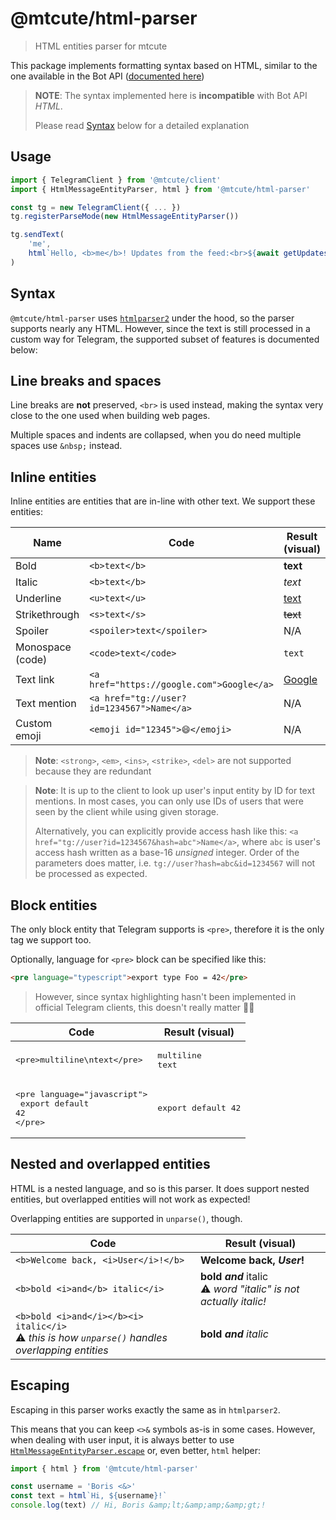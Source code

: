 # @mtcute/html-parser

> HTML entities parser for mtcute

This package implements formatting syntax based on HTML, similar to the one available in the Bot
API ([documented here](https://core.telegram.org/bots/api#html-style))

> **NOTE**: The syntax implemented here is **incompatible** with Bot API _HTML_.
>
> Please read [Syntax](#syntax) below for a detailed explanation

## Usage

```typescript
import { TelegramClient } from '@mtcute/client'
import { HtmlMessageEntityParser, html } from '@mtcute/html-parser'

const tg = new TelegramClient({ ... })
tg.registerParseMode(new HtmlMessageEntityParser())

tg.sendText(
    'me',
    html`Hello, <b>me</b>! Updates from the feed:<br>${await getUpdatesFromFeed()}`
)
```

## Syntax

`@mtcute/html-parser` uses [`htmlparser2`](https://www.npmjs.com/package/htmlparser2) under the hood, so the parser
supports nearly any HTML. However, since the text is still processed in a custom way for Telegram, the supported subset
of features is documented below:

## Line breaks and spaces

Line breaks are **not** preserved, `<br>` is used instead,
making the syntax very close to the one used when building web pages.

Multiple spaces and indents are collapsed, when you do need multiple spaces use `&nbsp;` instead.

## Inline entities

Inline entities are entities that are in-line with other text. We support these entities:

| Name             | Code                                      | Result (visual)              |
|------------------|-------------------------------------------|------------------------------|
| Bold             | `<b>text</b>`                             | **text**                     |
| Italic           | `<b>text</b>`                             | _text_                       |
| Underline        | `<u>text</u>`                             | <u>text</u>                  |
| Strikethrough    | `<s>text</s>`                             | ~~text~~                     |
| Spoiler          | `<spoiler>text</spoiler>`                 | N/A                          |
| Monospace (code) | `<code>text</code>`                       | `text`                       |
| Text link        | `<a href="https://google.com">Google</a>` | [Google](https://google.com) |
| Text mention     | `<a href="tg://user?id=1234567">Name</a>` | N/A                          |
| Custom emoji     | `<emoji id="12345">😄</emoji>`            | N/A                          |

> **Note**: `<strong>`, `<em>`, `<ins>`, `<strike>`, `<del>` are not supported because they are redundant

> **Note**: It is up to the client to look up user's input entity by ID for text mentions.
> In most cases, you can only use IDs of users that were seen by the client while using given storage.
>
> Alternatively, you can explicitly provide access hash like this:
> `<a href="tg://user?id=1234567&hash=abc">Name</a>`, where `abc` is user's access hash
> written as a base-16 *unsigned* integer. Order of the parameters does matter, i.e.
> `tg://user?hash=abc&id=1234567` will not be processed as expected.

## Block entities

The only block entity that Telegram supports is `<pre>`, therefore it is the only tag we support too.

Optionally, language for `<pre>` block can be specified like this:

```html
<pre language="typescript">export type Foo = 42</pre>
```

> However, since syntax highlighting hasn't been implemented in
> official Telegram clients, this doesn't really matter 🤷‍♀️

| Code                                                                                | Result (visual)              |
|-------------------------------------------------------------------------------------|------------------------------|
| <pre>&lt;pre&gt;multiline\ntext&lt;/pre&gt;</pre>                                   | <pre>multiline<br>text</pre> |
| <pre>&lt;pre language="javascript"&gt;<br>  export default 42<br>&lt;/pre&gt;</pre> | <pre>export default 42</pre> |

## Nested and overlapped entities

HTML is a nested language, and so is this parser. It does support nested entities, but overlapped entities will not work
as expected!

Overlapping entities are supported in `unparse()`, though.

| Code                                                                                                                | Result (visual)                                                          |
|---------------------------------------------------------------------------------------------------------------------|--------------------------------------------------------------------------|
| `<b>Welcome back, <i>User</i>!</b>`                                                                                 | **Welcome back, _User_!**                                                |
| `<b>bold <i>and</b> italic</i>`                                                                                     | **bold _and_** italic<br>⚠️ <i>word "italic" is not actually italic!</i> |
| `<b>bold <i>and</i></b><i> italic</i>`<br>⚠️ <i>this is how <code>unparse()</code> handles overlapping entities</i> | **bold _and_** _italic_                                                  |

## Escaping

Escaping in this parser works exactly the same as in `htmlparser2`.

This means that you can keep `<>&` symbols as-is in some cases. However, when dealing with user input, it is always
better to use [`HtmlMessageEntityParser.escape`](./classes/htmlmessageentityparser.html#escape) or, even better,
`html` helper:

```typescript
import { html } from '@mtcute/html-parser'

const username = 'Boris <&>'
const text = html`Hi, ${username}!`
console.log(text) // Hi, Boris &amp;lt;&amp;amp;&amp;gt;!
```
